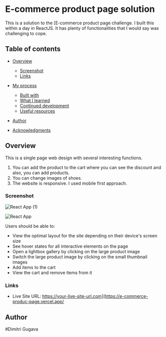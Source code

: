 #  E-commerce product page solution

This is a solution to the [E-commerce product page challenge. I built this within a day in ReactJS. It has plenty of functionalities that I would say was challenging to cope. 

## Table of contents

- [Overview](#overview)

  - [Screenshot](#screenshot)
  - [Links](#links)
- [My process](#my-process)
  - [Built with](#built-with)
  - [What I learned](#what-i-learned)
  - [Continued development](#continued-development)
  - [Useful resources](#useful-resources)
- [Author](#author)
- [Acknowledgments](#acknowledgments)


## Overview

This is a single page web design with several interesting functions.
1. You can add the product to the cart where you can see the discount and also, you can add products. 
2. You can change images of shoes.
3. The website is responsive. I used mobile first approach. 

### Screenshot
![React App (1)](https://user-images.githubusercontent.com/107649216/207383424-68ae6755-8bf0-40f3-8605-0a3cfe5468a7.png)

![React App](https://user-images.githubusercontent.com/107649216/207383374-c379ed0e-9e0a-4940-a75c-cc9d0a3de18d.png)

Users should be able to:

- View the optimal layout for the site depending on their device's screen size
- See hover states for all interactive elements on the page
- Open a lightbox gallery by clicking on the large product image
- Switch the large product image by clicking on the small thumbnail images
- Add items to the cart
- View the cart and remove items from it





### Links


- Live Site URL: https://your-live-site-url.com](https://e-commerce-produc-page.vercel.app/


## Author

#Dimitri Gugava



